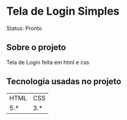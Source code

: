 <h1>Tela de Login Simples</h1>
 
 Status: Pronto
 
## Sobre o projeto

Tela de Login feita em html e css

## Tecnologia usadas no projeto

<table>
    <tr>
    <td>HTML</td>
    <td>CSS</td>
    </tr>
    <tr>
    <td>5.*</td>
    <td>3.*</td>
    </tr>
</table>
